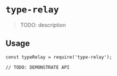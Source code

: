 # `type-relay`

> TODO: description

## Usage

```
const typeRelay = require('type-relay');

// TODO: DEMONSTRATE API
```
